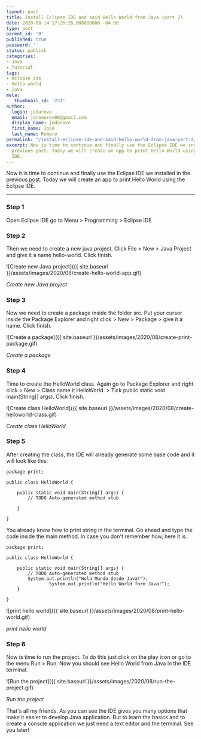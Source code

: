 ```yaml
---
layout: post
title: Install Eclipse IDE and said Hello World from Java (part 2)
date: 2020-08-14 17:26:26.000000000 -04:00
type: post
parent_id: '0'
published: true
password: ''
status: publish
categories:
- Java
- Tutorial
tags:
- eclipse ide
- hello world
- java
meta:
  _thumbnail_id: '231'
author:
  login: jodarove
  email: jdromerov88@gmail.com
  display_name: jodarove
  first_name: José
  last_name: Romero
permalink: "/install-eclipse-ide-and-said-hello-world-from-java-part-2/"
excerpt: Now is time to continue and finally use the Eclipse IDE we installed in the
  previous post. Today we will create an app to print Hello World using the Eclipse
  IDE.
---
```

<!-- wp:paragraph -->

Now it is time to continue and finally use the Eclipse IDE we installed in the previous [post](https://blog.josedromero.com/install-eclipse-ide-and-said-hello-world-from-java/). Today we will create an app to print Hello World using the Eclipse IDE.

<!-- /wp:paragraph -->

<!-- wp:separator -->

* * *
<!-- /wp:separator -->

<!-- wp:heading {"level":3} -->

### Step 1

<!-- /wp:heading -->

<!-- wp:paragraph -->

Open Eclipse IDE go to Menu \> Programming \> Eclipse IDE

<!-- /wp:paragraph -->

<!-- wp:heading {"level":3} -->

### Step 2

<!-- /wp:heading -->

<!-- wp:paragraph -->

Then we need to create a new java project. Click File \> New \> Java Project and give it a name hello-world. Click finish.

<!-- /wp:paragraph -->

<!-- wp:image {"sizeSlug":"large"} -->

![Create new Java project]({{ site.baseurl }}/assets/images/2020/08/create-hello-world-app.gif)  

_Create new Java project_

<!-- /wp:image -->

<!-- wp:heading {"level":3} -->

### Step 3

<!-- /wp:heading -->

<!-- wp:paragraph -->

Now we need to create a package inside the folder src. Put your cursor inside the Package Explorer and right click \> New \> Package \> give it a name. Click finish.

<!-- /wp:paragraph -->

<!-- wp:image {"sizeSlug":"large"} -->

![Create a package]({{ site.baseurl }}/assets/images/2020/08/create-print-package.gif)  

_Create a package_

<!-- /wp:image -->

<!-- wp:heading {"level":3} -->

### Step 4

<!-- /wp:heading -->

<!-- wp:paragraph -->

Time to create the HelloWorld class. Again go to Package Explorer and right click \> New \> Class name it HelloWorld. \> Tick public static void main(String[] args). Click finish.

<!-- /wp:paragraph -->

<!-- wp:image {"sizeSlug":"large"} -->

![Create class HelloWorld]({{ site.baseurl }}/assets/images/2020/08/create-helloworld-class.gif)  

_Create class HelloWorld_

<!-- /wp:image -->

<!-- wp:heading {"level":3} -->

### Step 5

<!-- /wp:heading -->

<!-- wp:paragraph -->

After creating the class, the IDE will already generate some base code and it will look like this:

<!-- /wp:paragraph -->

<!-- wp:code -->

```
package print;

public class HelloWorld {

	public static void main(String[] args) {
		// TODO Auto-generated method stub
		
	}

}
```

<!-- /wp:code -->

<!-- wp:paragraph -->

You already know how to print string in the terminal. Go ahead and type the code inside the main method. In case you don't remember how, here it is.

<!-- /wp:paragraph -->

<!-- wp:code -->

```
package print;

public class HelloWorld {

	public static void main(String[] args) {
		// TODO Auto-generated method stub
		System.out.println("Hola Mundo desde Java!");
                System.out.println("Hello World form Java!");
	}

}
```

<!-- /wp:code -->

<!-- wp:image {"sizeSlug":"large"} -->

![print hello world]({{ site.baseurl }}/assets/images/2020/08/print-hello-world.gif)  

_print hello world_

<!-- /wp:image -->

<!-- wp:heading {"level":3} -->

### Step 6

<!-- /wp:heading -->

<!-- wp:paragraph -->

Now is time to run the project. To do this just click on the play icon or go to the menu Run \> Run. Now you should see Hello World from Java in the IDE terminal.

<!-- /wp:paragraph -->

<!-- wp:image {"sizeSlug":"large"} -->

![Run the project]({{ site.baseurl }}/assets/images/2020/08/run-the-project.gif)  

_Run the project_

<!-- /wp:image -->

<!-- wp:paragraph -->

That's all my friends. As you can see the IDE gives you many options that make it easier to develop Java application. But to learn the basics and to create a console application we just need a text editor and the terminal. See you later!

<!-- /wp:paragraph -->

<!-- wp:paragraph -->

<!-- /wp:paragraph -->

